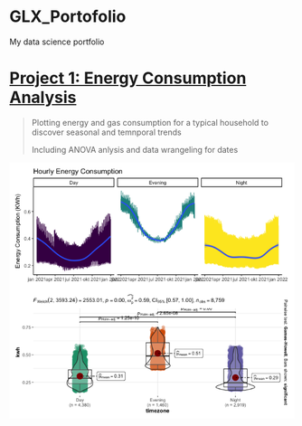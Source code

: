 # GLX_Portofolio
My data science portfolio

# [Project 1: Energy Consumption Analysis](https://github.com/glxdata/energy_project)

> Plotting energy and gas consumption for a typical household to discover seasonal and temnporal trends
> 
> Including ANOVA anlysis and data wrangeling for dates

![](images/kwhHourTimzoneCombined.png?raw=true)

